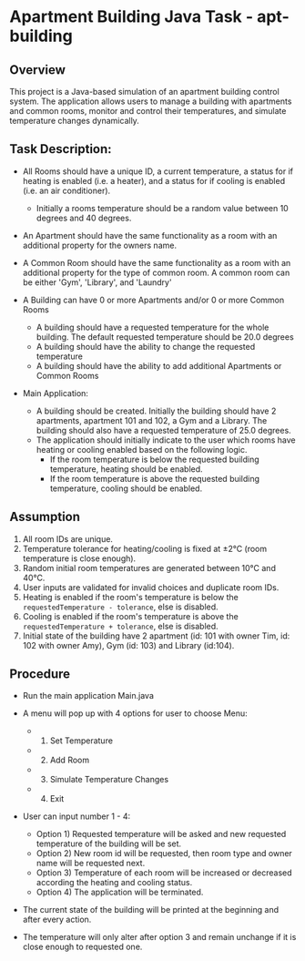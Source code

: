 # Apartment Building Java Task - apt-building

## Overview

This project is a Java-based simulation of an apartment building control system. The application allows users to manage a building with apartments and common rooms, monitor and control their temperatures, and simulate temperature changes dynamically.

## Task Description:

- All Rooms should have a unique ID, a current temperature, a status for if heating is enabled (i.e. a heater), and a status for if cooling is
enabled (i.e. an air conditioner).
   - Initially a rooms temperature should be a random value between 10 degrees and 40 degrees.

- An Apartment should have the same functionality as a room with an additional property for the owners name.

- A Common Room should have the same functionality as a room with an additional property for the type of common room. A common room
can be either 'Gym', 'Library', and 'Laundry'

- A Building can have 0 or more Apartments and/or 0 or more Common Rooms
  - A building should have a requested temperature for the whole building. The default requested temperature should be 20.0 degrees
  - A building should have the ability to change the requested temperature
  - A building should have the ability to add additional Apartments or Common Rooms


- Main Application:
  - A building should be created. Initially the building should have 2 apartments, apartment 101 and 102, a Gym and a Library. The building
should also have a requested temperature of 25.0 degrees.
  - The application should initially indicate to the user which rooms have heating or cooling enabled based on the following logic.
    - If the room temperature is below the requested building temperature, heating should be enabled.
    - If the room temperature is above the requested building temperature, cooling should be enabled.

## Assumption
1. All room IDs are unique.
2. Temperature tolerance for heating/cooling is fixed at ±2°C (room temperature is close enough).
3. Random initial room temperatures are generated between 10°C and 40°C.
4. User inputs are validated for invalid choices and duplicate room IDs.
5. Heating is enabled if the room's temperature is below the `requestedTemperature - tolerance`, else is disabled.
6. Cooling is enabled if the room's temperature is above the `requestedTemperature + tolerance`, else is disabled.
7. Initial state of the building have 2 apartment (id: 101 with owner Tim, id: 102 with owner Amy), Gym (id: 103) and Library (id:104).

## Procedure
- Run the main application Main.java
- A menu will pop up with 4 options for user to choose 
   Menu:
   - 1. Set Temperature
   - 2. Add Room
   - 3. Simulate Temperature Changes
   - 4. Exit
- User can input number 1 - 4:
   - Option 1) Requested temperature will be asked and new requested temperature of the building will be set. 
   - Option 2) New room id will be requested, then room type and owner name will be requested next.
   - Option 3) Temperature of each room will be increased or decreased according the heating and cooling status.
   - Option 4) The application will be terminated.

- The current state of the building will be printed at the beginning and after every action.
- The temperature will only alter after option 3 and remain unchange if it is close enough to requested one.



